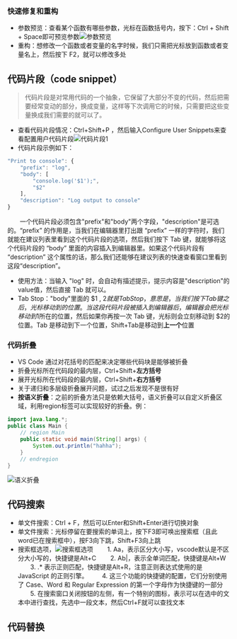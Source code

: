 ### 快速修复和重构
- 参数预览：查看某个函数有哪些参数，光标在函数括号内，按下：Ctrl + Shift + Space即可预览参数![参数预览](http://jvlunl.xyz/upload/2019/12/%E5%8F%82%E6%95%B0%E9%A2%84%E8%A7%88-06f802ddaacf4436979c8753cf9c35a1.png)
- 重构：想修改一个函数或者变量的名字时候，我们只需把光标放到函数或者变量名上，然后按下 F2，就可以修改多处
## 代码片段（code snippet）
> 代码片段是对常用代码的一个抽象，它保留了大部分不变的代码，然后把需要经常变动的部分，换成变量，这样等下次调用它的时候，只需要把这些变量换成我们需要的就可以了。
- 查看代码片段情况：Ctrl+Shift+P ，然后输入Configure User Snippets来查看配置用户代码片段![代码片段1](http://jvlunl.xyz/upload/2019/12/%E4%BB%A3%E7%A0%81%E7%89%87%E6%AE%B51-31405e5061d44870a1172d602033bc10.png)
- 代码片段示例如下：
```javascript
"Print to console": {
	"prefix": "log",
	"body": [
		"console.log('$1');",
		"$2"
	],
	"description": "Log output to console"
}
```
&emsp;&emsp;一个代码片段必须包含"prefix"和"body"两个字段，"description"是可选的。“prefix” 的作用是，当我们在编辑器里打出跟 “prefix” 一样的字符时，我们就能在建议列表里看到这个代码片段的选项，然后我们按下 Tab 键，就能够将这个代码片段的 “body” 里面的内容插入到编辑器里。如果这个代码片段有 “description” 这个属性的话，那么我们还能够在建议列表的快速查看窗口里看到这段“description”。

- 使用方法：当输入 "log" 时，会自动有描述提示，提示内容是"description"的value值，然后直接 Tab 就可以。
- Tab Stop："body"里面的 $1 , $2 就是Tab Stop，意思是，当我们按下 Tab 键之后，光标移动到的位置。当这段代码片段被插入到编辑器后，编辑器会把光标移动到$1所在的位置，然后如果你再按一次 Tab 键，光标则会立刻移动到 $2的位置。Tab 是移动到下一个位置，Shift+Tab是移动到**上一个**位置

### 代码折叠
- VS Code 通过对花括号的匹配来决定哪些代码块是能够被折叠
- 折叠光标所在代码段的最内层，Ctrl+Shift+**左方括号**
- 展开光标所在代码段的最内层，Ctrl+Shift+**右方括号**
- 关于递归和多层级折叠展开问题，试过之后发现不是很有好
- **按语义折叠**：之前的折叠方法只是依赖大括号，语义折叠可以自定义折叠区域，利用region标签可以实现较好的折叠。例：
```java
import java.lang.*;
public class Main {
    // region Main
    public static void main(String[] args) {
        System.out.println("hahha");
    }
    // endregion
}
```
![语义折叠](http://jvlunl.xyz/upload/2019/12/%E8%AF%AD%E4%B9%89%E6%8A%98%E5%8F%A0-da381f81d500481b967cd223fa339543.png)
## 代码搜索
- 单文件搜索：Ctrl + F，然后可以Enter和Shift+Enter进行切换对象
- 单文件搜索：光标停留在要搜索的单词上，按下F3即可唤出搜索框（且此word已在搜索框中），按F3向下跳，Shift+F3向上跳
- 搜索框选项，![搜索框选项](http://jvlunl.xyz/upload/2019/12/%E6%90%9C%E7%B4%A2%E6%A1%86%E9%80%89%E9%A1%B9-e8cd2799447e47deb389a54cb0f96f1f.png)
&emsp;&emsp;1. Aa，表示区分大小写，vscode默认是不区分大小写的，快捷键是Alt+C
&emsp;&emsp;2. Ab|，表示全单词匹配，快捷键是Alt+W
&emsp;&emsp;3. .* 表示正则匹配，快捷键是Alt+R，注意正则表达式使用的是 JavaScript 的正则引擎。
&emsp;&emsp;4. 这三个功能的快捷键的配置，它们分别使用了 Case、Word 和 Regular Expression 的第一个字母作为快捷键的一部分
&emsp;&emsp;5. 在搜索窗口关闭按钮的左侧，有一个特别的图标，表示可以在选中的文本中进行查找，先选中一段文本，然后Ctrl+F就可以查找文本

## 代码替换